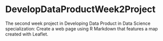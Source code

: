 # DevelopDataProductWeek2Project
The second week project in Developing Data Product in Data Science specialization: Create a web page using R Markdown that features a map created with Leaflet.
